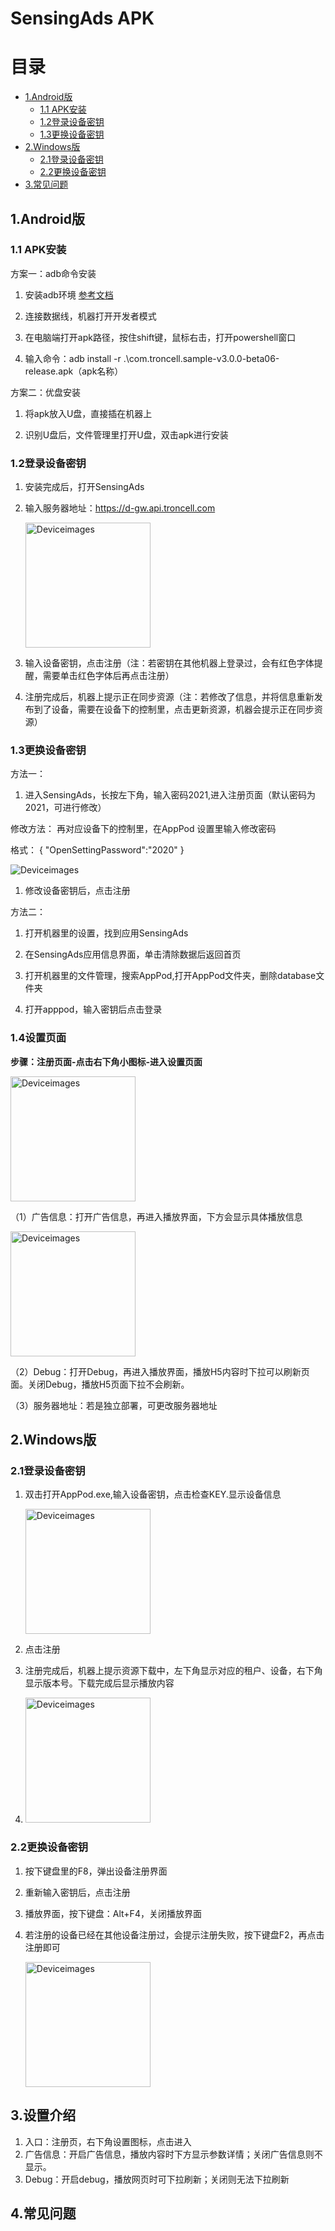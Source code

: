 # SensingAds APK

# 目录
 * [1.Android版](#1android%E7%89%88)
    + [1.1 APK安装](#11-apk%E5%AE%89%E8%A3%85)
    + [1.2登录设备密钥](#12%E7%99%BB%E5%BD%95%E8%AE%BE%E5%A4%87%E5%AF%86%E9%92%A5)
    + [1.3更换设备密钥](#13%E6%9B%B4%E6%8D%A2%E8%AE%BE%E5%A4%87%E5%AF%86%E9%92%A5)
  * [2.Windows版](#2windows%E7%89%88)
    + [2.1登录设备密钥](#21%E7%99%BB%E5%BD%95%E8%AE%BE%E5%A4%87%E5%AF%86%E9%92%A5)
    + [2.2更换设备密钥](#22%E6%9B%B4%E6%8D%A2%E8%AE%BE%E5%A4%87%E5%AF%86%E9%92%A5)
  * [3.常见问题](#3%E5%B8%B8%E8%A7%81%E9%97%AE%E9%A2%98)
##  1.Android版

### 1.1 APK安装

方案一：adb命令安装

1. 安装adb环境 [参考文档](https://blog.csdn.net/weixin_55018452/article/details/121992202) 
   
2. 连接数据线，机器打开开发者模式

3. 在电脑端打开apk路径，按住shift键，鼠标右击，打开powershell窗口

4. 输入命令：adb install -r .\com.troncell.sample-v3.0.0-beta06-release.apk（apk名称）

方案二：优盘安装

1. 将apk放入U盘，直接插在机器上
   
2. 识别U盘后，文件管理里打开U盘，双击apk进行安装
### 1.2登录设备密钥

1. 安装完成后，打开SensingAds

2. 输入服务器地址：https://d-gw.api.troncell.com
   
   <img style="width:200px" class="right" src="/Docs/AppPod/images/Deviceimages/1.png" alt="Deviceimages" />

3. 输入设备密钥，点击注册（注：若密钥在其他机器上登录过，会有红色字体提醒，需要单击红色字体后再点击注册）

4. 注册完成后，机器上提示正在同步资源（注：若修改了信息，并将信息重新发布到了设备，需要在设备下的控制里，点击更新资源，机器会提示正在同步资源）

### 1.3更换设备密钥

方法一：

1. 进入SensingAds，长按左下角，输入密码2021,进入注册页面（默认密码为2021，可进行修改）

修改方法：
再对应设备下的控制里，在AppPod 设置里输入修改密码

格式：
{
  "OpenSettingPassword":"2020"
}

![Deviceimages](./images/Deviceimages/7.png)

1. 修改设备密钥后，点击注册

方法二：

1. 打开机器里的设置，找到应用SensingAds

2. 在SensingAds应用信息界面，单击清除数据后返回首页
   
3. 打开机器里的文件管理，搜索AppPod,打开AppPod文件夹，删除database文件夹

4. 打开apppod，输入密钥后点击登录

### 1.4设置页面
**步骤：注册页面-点击右下角小图标-进入设置页面**

   <img style="width:200px" class="right" src="/Docs/AppPod/images/Deviceimages/5.png" alt="Deviceimages" />

（1）广告信息：打开广告信息，再进入播放界面，下方会显示具体播放信息

  <img style="width:200px" class="right" src="/Docs/AppPod/images/Deviceimages/6.png" alt="Deviceimages" />

（2）Debug：打开Debug，再进入播放界面，播放H5内容时下拉可以刷新页面。关闭Debug，播放H5页面下拉不会刷新。

（3）服务器地址：若是独立部署，可更改服务器地址

## 2.Windows版
### 2.1登录设备密钥
1. 双击打开AppPod.exe,输入设备密钥，点击检查KEY.显示设备信息
     
   <img style="width:200px" class="right" src="/Docs\AppPod\images\Deviceimages\2.png" alt="Deviceimages" />

2. 点击注册

3. 注册完成后，机器上提示资源下载中，左下角显示对应的租户、设备，右下角显示版本号。下载完成后显示播放内容
4. 
   <img style="width:200px" class="right" src="/Docs\AppPod\images\Deviceimages\4.png" alt="Deviceimages" />

### 2.2更换设备密钥
1. 按下键盘里的F8，弹出设备注册界面

2. 重新输入密钥后，点击注册

3. 播放界面，按下键盘：Alt+F4，关闭播放界面

4. 若注册的设备已经在其他设备注册过，会提示注册失败，按下键盘F2，再点击注册即可
   
    <img style="width:200px" class="right" src="/Docs\AppPod\images\Deviceimages\3.png" alt="Deviceimages" />
## 3.设置介绍

1. 入口：注册页，右下角设置图标，点击进入
2. 广告信息：开启广告信息，播放内容时下方显示参数详情；关闭广告信息则不显示。
3. Debug：开启debug，播放网页时可下拉刷新；关闭则无法下拉刷新

## 4.常见问题


 